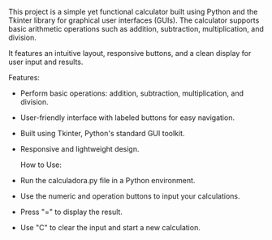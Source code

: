 This project is a simple yet functional calculator built using Python and the Tkinter library for graphical user interfaces (GUIs).
The calculator supports basic arithmetic operations such as addition, subtraction, multiplication, and division.

It features an intuitive layout, responsive buttons, and a clean display for user input and results.

  Features:

- Perform basic operations: addition, subtraction, multiplication, and division.
- User-friendly interface with labeled buttons for easy navigation.
- Built using Tkinter, Python's standard GUI toolkit.
- Responsive and lightweight design.

  How to Use:

- Run the calculadora.py file in a Python environment.
- Use the numeric and operation buttons to input your calculations.
- Press "=" to display the result.
- Use "C" to clear the input and start a new calculation.
